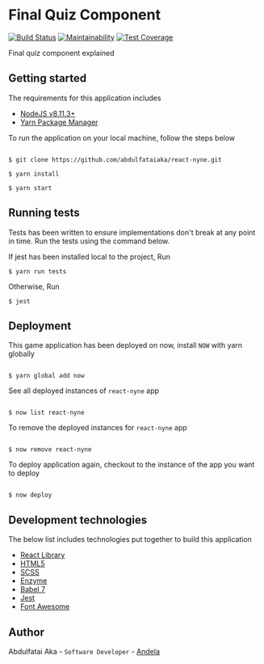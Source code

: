 # Final Quiz Component

[![Build Status](https://travis-ci.org/abdulfataiaka/react-quiz.svg?branch=develop)](https://travis-ci.org/abdulfataiaka/react-quiz) [![Maintainability](https://api.codeclimate.com/v1/badges/47aa1b71d0ec78ee0512/maintainability)](https://codeclimate.com/github/abdulfataiaka/react-quiz/maintainability) [![Test Coverage](https://api.codeclimate.com/v1/badges/47aa1b71d0ec78ee0512/test_coverage)](https://codeclimate.com/github/abdulfataiaka/react-quiz/test_coverage)

Final quiz component explained

## Getting started

The requirements for this application includes
- [NodeJS v8.11.3+](https://nodejs.org/en/)
- [Yarn Package Manager](https://yarnpkg.com/en/docs/install#mac-stable)

To run the application on your local machine, follow the steps below
```console

$ git clone https://github.com/abdulfataiaka/react-nyne.git

$ yarn install

$ yarn start

```

## Running tests

Tests has been written to ensure implementations don't break at any point in time. Run the tests using the command below.

If jest has been installed local to the project, Run
```console
$ yarn run tests
```

Otherwise, Run
```console
$ jest
```

## Deployment

This game application has been deployed on now, install `NOW` with yarn globally
```console

$ yarn global add now

```

See all deployed instances of `react-nyne` app
```console

$ now list react-nyne

```

To remove the deployed instances for `react-nyne` app
```console

$ now remove react-nyne

```

To deploy application again, checkout to the instance of the app you want to deploy
```console

$ now deploy

```

## Development technologies

The below list includes technologies put together to build this application
- [React Library](https://reactjs.org/docs/)
- [HTML5](https://developer.mozilla.org/en-US/docs/Web/Guide/HTML/HTML5/)
- [SCSS](https://sass-lang.com/)
- [Enzyme](http://airbnb.io/enzyme/)
- [Babel 7](https://babeljs.io/docs/)
- [Jest](https://jestjs.io/)
- [Font Awesome](https://fontawesome.com/icons)

## Author

Abdulfatai Aka - `Software Developer` - [Andela](https://andela.com)
